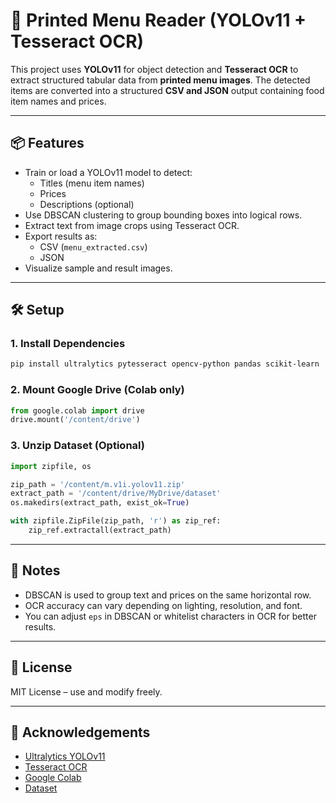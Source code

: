 # 🧾 Printed Menu Reader (YOLOv11 + Tesseract OCR)

This project uses **YOLOv11** for object detection and **Tesseract OCR** to extract structured tabular data from **printed menu images**. The detected items are converted into a structured **CSV and JSON** output containing food item names and prices.

---

## 📦 Features

- Train or load a YOLOv11 model to detect:
  - Titles (menu item names)
  - Prices
  - Descriptions (optional)
- Use DBSCAN clustering to group bounding boxes into logical rows.
- Extract text from image crops using Tesseract OCR.
- Export results as:
  - CSV (`menu_extracted.csv`)
  - JSON 
- Visualize sample and result images.

---

## 🛠️ Setup

### 1. Install Dependencies

```bash
pip install ultralytics pytesseract opencv-python pandas scikit-learn
```

### 2. Mount Google Drive (Colab only)

```python
from google.colab import drive
drive.mount('/content/drive')
```

### 3. Unzip Dataset (Optional)

```python
import zipfile, os

zip_path = '/content/m.v1i.yolov11.zip'
extract_path = '/content/drive/MyDrive/dataset'
os.makedirs(extract_path, exist_ok=True)

with zipfile.ZipFile(zip_path, 'r') as zip_ref:
    zip_ref.extractall(extract_path)
```

---

## 📌 Notes

- DBSCAN is used to group text and prices on the same horizontal row.
- OCR accuracy can vary depending on lighting, resolution, and font.
- You can adjust `eps` in DBSCAN or whitelist characters in OCR for better results.

---

## 📄 License

MIT License – use and modify freely.

---

## 🙌 Acknowledgements

- [Ultralytics YOLOv11](https://github.com/ultralytics/ultralytics)
- [Tesseract OCR](https://github.com/tesseract-ocr/tesseract)
- [Google Colab](https://colab.research.google.com)
- [Dataset](https://universe.roboflow.com/g-8elyd/m-ajsvu/browse?queryText=&pageSize=50&startingIndex=0&browseQuery=true)
